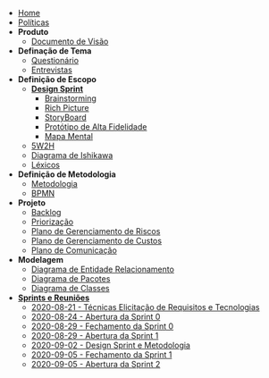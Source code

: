 <!-- docs/_sidebar.md -->

- [Home](/)
- [Políticas](/docs/Policies/Policies.md)
- **Produto**
  - [Documento de Visão](/docs/Product/VisionDocument.md)
- **Definação de Tema**
  - [Questionário](/docs/Product/Questionary.md)
  - [Entrevistas](/docs/Project/Interview.md)
- **Definição de Escopo**
  - [**Design Sprint**](/docs/Product/DesignSprint/DesignSprint.md)
    - [Brainstorming](/docs/Product/DesignSprint/Brainstorming.md)
    - [Rich Picture](/docs/Product/DesignSprint/RichPicture.md)
    - [StoryBoard](/docs/Product/DesignSprint/StoryBoard.md)
    - [Protótipo de Alta Fidelidade](/docs/Product/DesignSprint/HighFidelityPrototype.md)
    - [Mapa Mental](/docs/Product/MindMap.md)
  - [5W2H](/docs/Product/5W2H.md)
  - [Diagrama de Ishikawa](/docs/Product/IshikawaDiagram.md)
  - [Léxicos](/docs/Product/Lexicons.md)
- **Definição de Metodologia**
  - [Metodologia](/docs/Product/Methodology.md)
  - [BPMN](/docs/Product/BPMN.md)
- **Projeto**
  - [Backlog](/docs/Project/ProductBacklog.md)
  - [Priorização](/docs/Project/BacklogPrioritization)
  - [Plano de Gerenciamento de Riscos](/docs/Project/RiskManagementPlan.md)
  - [Plano de Gerenciamento de Custos](/docs/Project/CostManagementPlan.md)
  - [Plano de Comunicação](/docs/Project/CommunicationManagementPlan.md)
- **Modelagem**
  - [Diagrama de Entidade Relacionamento](/docs/Modeling/DatabaseModeling.md)
  - [Diagrama de Pacotes](/docs/Modeling/PackageDiagram.md)
  - [Diagrama de Classes](/docs/Modeling/ClassDiagram.md)
- [**Sprints e Reuniões**](/docs/SprintsAndMeetings/SprintsAndMeetings.md)
  - [2020-08-21 - Técnicas Elicitação de Requisitos e Tecnologias](/docs/SprintsAndMeetings/2020-08-21-RequirementsElicitationTechniquesAndTechnologies.md)
  - [2020-08-24 - Abertura da Sprint 0](/docs/SprintsAndMeetings/2020-08-24-Sprint0Opening.md)
  - [2020-08-29 - Fechamento da Sprint 0](/docs/SprintsAndMeetings/2020-08-29-Sprint0Closure.md)
  - [2020-08-29 - Abertura da Sprint 1](/docs/SprintsAndMeetings/2020-08-29-Sprint1Opening.md)
  - [2020-09-02 - Design Sprint e Metodologia](/docs/SprintsAndMeetings/2020-09-02-DesignSprintAndMethodology.md)
  - [2020-09-05 - Fechamento da Sprint 1](/docs/SprintsAndMeetings/2020-09-05-Sprint1Closure.md)
  - [2020-09-05 - Abertura da Sprint 2](/docs/SprintsAndMeetings/2020-09-05-Sprint2Opening.md)
